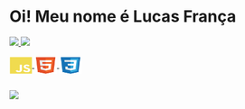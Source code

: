 # Oi! Meu nome é Lucas França

<div>
  <a href="https://github.com/lucasbfranca">
  <img height="180em" src="https://github-readme-stats.vercel.app/api?username=lucasbfranca&show_icons=true&theme=dark&include_all_commits=true&count_private=true&"/>
  <img height="180em" src="https://github-readme-stats.vercel.app/api/top-langs/?username=lucasbfranca&layout=compact&langs_count=7&theme=dark"/>
    <link rel="stylesheet" href="https://cdn.jsdelivr.net/gh/devicons/devicon@v2.13.0/devicon.min.css">
</div>
<div style="display: inline_block"><br>
  <img align="center" alt="Rafa-Js" height="30" width="40" src="https://raw.githubusercontent.com/devicons/devicon/master/icons/javascript/javascript-plain.svg">
  <img align="center" alt="Rafa-HTML" height="30" width="40" src="https://raw.githubusercontent.com/devicons/devicon/master/icons/html5/html5-original.svg">
  <img align="center" alt="Rafa-CSS" height="30" width="40" src="https://raw.githubusercontent.com/devicons/devicon/master/icons/css3/css3-original.svg">
</div>
  
  ##
  
  <div>
     <a href = "lucasbfranca1@gmail.com"><img src="https://img.shields.io/badge/-Gmail-%23333?style=for-the-badge&logo=gmail&logoColor=white" target="_blank"></a>
  </div>
